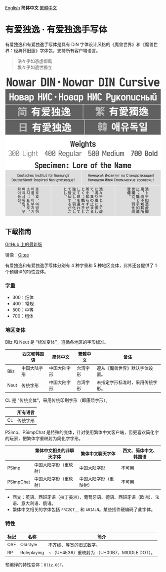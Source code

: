 [English](README.md) **简体中文** [繁體中文](README-Hant.md)

# 有爱独逸 · 有爱独逸手写体

有爱独逸和有爱独逸手写体是具有 DIN 字体设计风格的《魔兽世界》和《魔兽世界：经典怀旧服》字体包，支持所有客户端语言。

> 浩々乎如憑虚御風<br>
> 飄々乎如遺世獨立

![有爱独逸](poster/poster.png)

## 下载指南

[GitHub 上的最新版](https://github.com/nowar-fonts/Nowar-DIN/releases)

镜像：[Gitee](https://gitee.com/nowar-fonts/Nowar-DIN)

有爱独逸和有爱独逸手写体分别有 4 种字重和 5 种地区变体，此外还各提供了 1 个预编译的特性变体。

### 字重

* 300：细体
* 400：常规
* 500：中等
* 700：粗体

### 地区变体

Bliz 和 Neut 是 “标准变体”，遵循各地区的字形标准。

|      | 西文和韩国语 | 简体中文     | 繁體中文 | 备注                            |
| ---- | ------------ | ------------ | -------- | ------------------------------- |
| Bliz | 中国大陆字形 | 中国大陆字形 | 台湾字形 | 遵从《魔兽世界》默认字体设置。  |
| Neut | 传统字形     | 中国大陆字形 | 台湾字形 | 未指定字形标准时，采用传统字形。|

CL 是 “传统变体”，采用传统印刷字形（即康熙字形）。

|    | 所有语言 |
| -- | -------- |
| CL | 传统字形 |

PSimp、PSimpChat 是特殊的变体，针对使用繁体中文客户端，但更喜欢简化字的玩家，把繁体字重映射为简化字字形。

|           | 繁体中文相关的非聊天字体 | 繁体中文聊天字体      | 西文、简体中文、韩国语 |
| --------- | ------------------------ | --------------------- | ---------------------- |
| PSimp     | 中国大陆字形（重映射）   | 中国大陆字形          | 不可用                 |
| PSimpChat | 中国大陆字形（重映射）   | 中国大陆字形（重映射）| 不可用                 |

* 西文：英语、西班牙语（拉丁美洲）、葡萄牙语、德语、西班牙语（欧洲）、法语、意大利语、俄语。
* 繁体中文相关的字体包括 `FRIZQT__` 和 `ARIALN`。某些插件硬编码了此字体。

### 特性

| 标记 | 名称        | 简介                                              |
| ---- | ----------- | ------------------------------------------------- |
| OSF  | Oldstyle    | 不齐线、等宽的旧式数字。                          |
| RP   | Roleplaying | `丶`（U+4E36）重映射为 `·`（U+00B7，MIDDLE DOT）。|

预编译的特性变体：`Bliz,OSF`。

